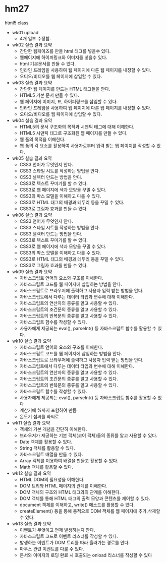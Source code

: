 # hm27
html5 class

- wk01 upload
  - 4개 일부 수정함.
- wk02 실습 결과 요약
  - 간단한 웹페이즈를 만들 html 태그를 넣을수 있다.
  - 웹페이지에 하이퍼링크와 이미지를 넣을수 있다.
  - html 기본문서를 만들 수 있다.
  - 인라인 프레임을 사용하여 웹 페이지에 다른 웹 페이지를 내장할 수 있다.
  - 오디오/비디오를 웹 페이지에 삽입할 수 있다.
- wk03 실습 결과 요약
  - 간단한 웹 페이지를 만드는 HTML 태그들을 안다.
  - HTML5 기본 문서 만들 수 있다.
  - 웹 페이지에 이미지, 표, 하이퍼링크를 삽입할 수 있다.
  - 인라인 프레임을 사용하여 웹 페이지에 다른 웹 페이지를 내장할 수 있다.
  - 오디오/비디오를 웹 페이지에 삽입할 수 있다.
- wk04 실습 결과 요약
  - HTML5의 문서 구조화의 목적과 시맨틱 태그에 대해 이해한다.
  - HTML5 시맨틱 태그로 구조화된 웹 페이지를 만들 수 있다.
  - 웹 폼의 목적을 이해한다.
  - 웹 폼의 각 요소를 활용하여 사용자로부터 입력 받는 웹 페이지를 작성할 수 있다.
- wk05 실습 결과 요약
  - CSS3 언어가 무엇인지 안다.
  - CSS3 스타일 시트를 작성하는 방법을 안다.
  - CSS3 셀렉터 만드는 방법을 안다.
  - CSS3로 텍스트 꾸미기를 할 수 있다.
  - CSS3로 웹 페이지에 색과 모양을 꾸밀 수 있다.
  - CSS3의 박스 모델을 이해하고 다룰 수 있다.
  - CSS3로 HTML 태그의 배경과 테두리 등을 꾸밀 수 있다.
  - CSS3로 그림자 효과를 만들 수 있다.
 - wk06 실습 결과 요약
   - CSS3 언어가 무엇인지 안다.
   - CSS3 스타일 시트를 작성하는 방법을 안다.
   - CSS3 셀렉터 만드는 방법을 안다.
   - CSS3로 텍스트 꾸미기를 할 수 있다.
   - CSS3로 웹 페이지에 색과 모양을 꾸밀 수 있다.
   - CSS3의 박스 모델을 이해하고 다룰 수 있다.
   - CSS3로 HTML 태그의 배경과 테두리 등을 꾸밀 수 있다.
   - CSS3로 그림자 효과를 만들 수 있다.
 - wk09 실습 결과 요약
   - 자바스크립트 언어의 요소와 구조를 이해한다.
   - 자바스크립트 코드를 웹 페이지에 삽입하는 방법을 안다.
   - 자바스크립트로 브라우저에 출력하고 사용자 입력 받는 방법을 안다.
   - 자바스크립트에서 다루는 데이터 타입과 변수에 대해 이해한다.
   - 자바스크립트의 연산자의 종류를 알고 사용할 수 있다.
   - 자바스크립트의 조건문의 종류를 알고 사용할 수 있다.
   - 자바스크립트의 반복문의 종류를 알고 사용할 수 있다.
   - 자바스크립트 함수를 작성할 수 있다.
   - 사용자에게 제공되는 eval(), parseInt() 등 자바스크립트 함수를 활용할 수 있다.
 - wk10 실습 결과 요약
   - 자바스크립트 언어의 요소와 구조를 이해한다.
   - 자바스크립트 코드를 웹 페이지에 삽입하는 방법을 안다.
   - 자바스크립트로 브라우저에 출력하고 사용자 입력 받는 방법을 안다.
   - 자바스크립트에서 다루는 데이터 타입과 변수에 대해 이해한다.
   - 자바스크립트의 연산자의 종류를 알고 사용할 수 있다.
   - 자바스크립트의 조건문의 종류를 알고 사용할 수 있다.
   - 자바스크립트의 반복문의 종류를 알고 사용할 수 있다.
   - 자바스크립트 함수를 작성할 수 있다.
   - 사용자에게 제공되는 eval(), parseInt() 등 자바스크립트 함수를 활용할 수 있다
   - 계산기에 %까지 포함하여 만듬
   - 온도기 섭씨를 화씨로 
 - wk11 실습 결과 요약
   - 객체의 기본 개념을 간단히 이해한다.
   - 브라우저가 제공하는 기본 객체(코어 객체)들의 종류를 알고 사용할 수 있다.
   - Date 객체를 활용할 수 있다.
   - String 객체를 활용할 수 있다.
   - 자바스크립트 배열을 만들 수 있다.
   - Array 객체를 이용하여 배열을 만들고 활용할 수 있다.
   - Math 객체를 활용할 수 있다.
 - wk12 실습 결과 요약
   - HTML DOM의 필요성을 이해한다.
   - DOM 트리와 HTML 페이지의 관계를 이해한다.
   - DOM 객체의 구조와 HTML 태그와의 관계를 이해한다.
   - DOM 객체를 통해 HTML 태그의 출력 모양과 콘텐츠를 제어할 수 있다.
   - document 객체를 이해하고, write() 메소드를 활용할 수 있다.
   - createElement() 등을 통해 동적으로 DOM 객체를 웹 페이지에 추가,삭제할수 있다.
 - wk13 실습 결과 요약
   - 이벤트가 무엇이고 언제 발생하는지 안다.
   - 자바스크립트 코드로 이벤트 리스너를 작성할 수 있다.
   - 발생하는 이벤트가 DOM 트리를 따라 흘러가는 경로를 안다.
   - 마우스 관련 이벤트를 다룰 수 있다.
   - 문서와 이미지의 로딩 완료 시 호출되는 onload 리스너를 작성할 수 있다
